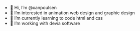 - 👋 Hi, I’m @xanpoulsen
- 👀 I’m interested in animation web design and graphic design
- 🌱 I’m currently learning to code html and css
- 💞️ I’m working with devia software

